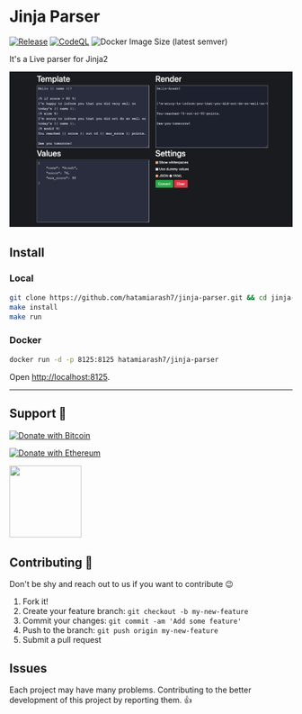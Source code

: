 # Jinja Parser

[![Release](https://github.com/hatamiarash7/Jinja-Parser/actions/workflows/release.yml/badge.svg)](https://github.com/hatamiarash7/Jinja-Parser/actions/workflows/release.yml) [![CodeQL](https://github.com/hatamiarash7/Jinja-Parser/actions/workflows/codeql-analysis.yml/badge.svg)](https://github.com/hatamiarash7/Jinja-Parser/actions/workflows/codeql-analysis.yml) ![Docker Image Size (latest semver)](https://img.shields.io/docker/image-size/hatamiarash7/jinja-parser?sort=semver)

It's a Live parser for Jinja2

![sc](.github/sc.png)

## Install

### Local

```bash
git clone https://github.com/hatamiarash7/jinja-parser.git && cd jinja-parser
make install
make run
```

### Docker

```bash
docker run -d -p 8125:8125 hatamiarash7/jinja-parser
```

Open <http://localhost:8125>.

---

## Support 💛

[![Donate with Bitcoin](https://img.shields.io/badge/Bitcoin-bc1qmmh6vt366yzjt3grjxjjqynrrxs3frun8gnxrz-orange)](https://donatebadges.ir/donate/Bitcoin/bc1qmmh6vt366yzjt3grjxjjqynrrxs3frun8gnxrz)

[![Donate with Ethereum](https://img.shields.io/badge/Ethereum-0x0831bD72Ea8904B38Be9D6185Da2f930d6078094-blueviolet)](https://donatebadges.ir/donate/Ethereum/0x0831bD72Ea8904B38Be9D6185Da2f930d6078094)

<div><a href="https://payping.ir/@hatamiarash7"><img src="https://cdn.payping.ir/statics/Payping-logo/Trust/blue.svg" height="128" width="128"></a></div>

## Contributing 🤝

Don't be shy and reach out to us if you want to contribute 😉

1. Fork it!
2. Create your feature branch: `git checkout -b my-new-feature`
3. Commit your changes: `git commit -am 'Add some feature'`
4. Push to the branch: `git push origin my-new-feature`
5. Submit a pull request

## Issues

Each project may have many problems. Contributing to the better development of this project by reporting them. 👍
